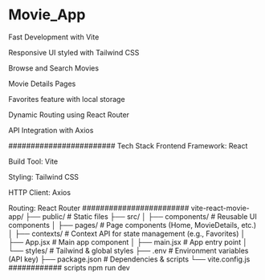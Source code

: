 # Movie_App
 Fast Development with Vite

 Responsive UI styled with Tailwind CSS

 Browse and Search Movies

 Movie Details Pages

Favorites feature with local storage

 Dynamic Routing using React Router

 API Integration with Axios

 ########################
  Tech Stack
Frontend Framework: React

Build Tool: Vite

Styling: Tailwind CSS

HTTP Client: Axios

Routing: React Router
########################
vite-react-movie-app/
├── public/             # Static files
├── src/
│   ├── components/     # Reusable UI components
│   ├── pages/          # Page components (Home, MovieDetails, etc.)
│   ├── contexts/       # Context API for state management (e.g., Favorites)
│   ├── App.jsx         # Main app component
│   ├── main.jsx        # App entry point
│   └── styles/         # Tailwind & global styles
├── .env                # Environment variables (API key)
├── package.json        # Dependencies & scripts
└── vite.config.js
############
scripts
npm run dev
